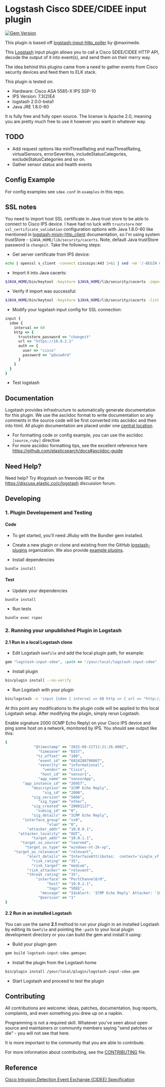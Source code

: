 # Logstash Cisco SDEE/CIDEE input plugin
[![Gem Version](https://badge.fury.io/rb/logstash-input-sdee.svg)](https://badge.fury.io/rb/logstash-input-sdee)

This plugin is based off [logstash-input-http_poller](https://github.com/logstash-plugins/logstash-input-http_poller) by @maximede.

This [Logstash](https://github.com/elasticsearch/logstash) input plugin allows you to call a Cisco SDEE/CIDEE HTTP API, decode the output of it into event(s), and send them on their merry way.

The idea behind this plugins came from a need to gather events from Cisco security devices and feed them to ELK stack.

This plugin is tested on:
* Hardware: Cisco ASA 5585-X IPS SSP-10
* IPS Version: 7.3(2)E4
* logstash 2.0.0-beta1
* Java JRE 1.8.0-60

It is fully free and fully open source. The license is Apache 2.0, meaning you are pretty much free to use it however you want in whatever way.

## TODO
- Add request options like minThreatRating and maxThreatRating, virtualSensors, errorSeverities, includeStatusCategories, excludeStatusCategories and so on.
- Gather sensor status and health events

## Config Example

For config examples see `sdee.conf` in `examples` in this repo.

## SSL notes

You need to import host SSL certificate in Java trust store to be able to connect to Cisco IPS device.
I have had no luck with `truststore` nor `ssl_certificate_validation` configuration options with Java 1.8.0-60 like mentioned in [logstash-mixin-http_client](https://github.com/logstash-plugins/logstash-mixin-http_client) documentation,
so I'm using system trustStore - `$JAVA_HOME/lib/security/cacerts`. Note, default Java trustStore password is `changeit`.
Take the following steps:

* Get server certificate from IPS device:
```sh
echo | openssl s_client -connect ciscoips:443 2>&1 | sed -ne '/-BEGIN CERTIFICATE-/,/-END CERTIFICATE-/p' > cert.pem
```

* Import it into Java cacerts:
```sh
$JAVA_HOME/bin/keytool -keystore $JAVA_HOME/lib/security/cacerts -importcert -alias ciscoips -file cert.pem
```

* Verify if import was successful:
```sh
$JAVA_HOME/bin/keytool -keystore $JAVA_HOME/lib/security/cacerts -list
```

* Modify your logstash input config for SSL connection:
```ruby
input {
  sdee { 
    interval => 60  
    http => { 
      truststore_password => "changeit" 
      url => "https://10.0.2.1"  
      auth => {
        user => "cisco"
        password => "p@ssw0rd"
      }
    }
  }
}
```

* Test logstash

## Documentation

Logstash provides infrastructure to automatically generate documentation for this plugin. We use the asciidoc format to write documentation so any comments in the source code will be first converted into asciidoc and then into html. All plugin documentation are placed under one [central location](http://www.elasticsearch.org/guide/en/logstash/current/).

- For formatting code or config example, you can use the asciidoc `[source,ruby]` directive
- For more asciidoc formatting tips, see the excellent reference here https://github.com/elasticsearch/docs#asciidoc-guide

## Need Help?

Need help? Try #logstash on freenode IRC or the https://discuss.elastic.co/c/logstash discussion forum.

## Developing

### 1. Plugin Developement and Testing

#### Code
- To get started, you'll need JRuby with the Bundler gem installed.

- Create a new plugin or clone and existing from the GitHub [logstash-plugins](https://github.com/logstash-plugins) organization. We also provide [example plugins](https://github.com/logstash-plugins?query=example).

- Install dependencies
```sh
bundle install
```

#### Test

- Update your dependencies

```sh
bundle install
```

- Run tests

```sh
bundle exec rspec
```

### 2. Running your unpublished Plugin in Logstash

#### 2.1 Run in a local Logstash clone

- Edit Logstash `Gemfile` and add the local plugin path, for example:
```ruby
gem "logstash-input-sdee", :path => "/your/local/logstash-input-sdee"
```
- Install plugin
```sh
bin/plugin install --no-verify
```
- Run Logstash with your plugin
```sh
bin/logstash -e 'input {sdee { interval => 60 http => { url => "http://ciscoips" auth => {user => "cisco" password => "p@ssw0rd"}} session_file => "/tmp/session.db" }}'
```
At this point any modifications to the plugin code will be applied to this local Logstash setup. After modifying the plugin, simply rerun Logstash.

Enable signature 2000 (ICMP Echo Reply) on your Cisco IPS device and ping some host on a network, monitored by IPS.
You should see output like this:

```ruby
{
             "@timestamp" => "2015-09-21T12:21:26.000Z",
               "timezone" => "EEST",
              "tz_offset" => "180",
               "event_id" => "6824288790867",
               "severity" => "informational",
                 "vendor" => "Cisco",
                "host_id" => "sensor1",
               "app_name" => "sensorApp",
        "app_instance_id" => "26957",
            "description" => "ICMP Echo Reply",
                 "sig_id" => "2000",
            "sig_version" => "S666",
               "sig_type" => "other",
            "sig_created" => "20001127",
              "subsig_id" => "0",
            "sig_details" => "ICMP Echo Reply",
        "interface_group" => "vs0",
                   "vlan" => "0",
          "attacker_addr" => "10.0.0.1",
      "attacker_locality" => "OUT",
            "target_addr" => "10.0.1.1",
       "target_os_source" => "learned",
         "target_os_type" => "windows-nt-2k-xp",
    "target_os_relevance" => "relevant",
          "alert_details" => "InterfaceAttributes:  context='single_vf' physical='Unknown' backplane='PortChannel0/0' ; ",
            "risk_rating" => "35",
            "risk_target" => "medium",
          "risk_attacker" => "relevant",
          "threat_rating" => "35",
              "interface" => "PortChannel0/0",
                   "host" => "10.0.2.1",
                   "tags" => "SDEE",
                "message" => "IdsAlert: 'ICMP Echo Reply' Attacker: '10.0.0.1' Target: '10.0.1.1' SigId: '2000'",
               "@version" => "1"
}
```

#### 2.2 Run in an installed Logstash

You can use the same **2.1** method to run your plugin in an installed Logstash by editing its `Gemfile` and pointing the `:path` to your local plugin development directory or you can build the gem and install it using:

- Build your plugin gem
```sh
gem build logstash-input-sdee.gemspec
```
- Install the plugin from the Logstash home
```sh
bin/plugin install /your/local/plugin/logstash-input-sdee.gem
```
- Start Logstash and proceed to test the plugin

## Contributing

All contributions are welcome: ideas, patches, documentation, bug reports, complaints, and even something you drew up on a napkin.

Programming is not a required skill. Whatever you've seen about open source and maintainers or community members  saying "send patches or die" - you will not see that here.

It is more important to the community that you are able to contribute.

For more information about contributing, see the [CONTRIBUTING](https://github.com/elasticsearch/logstash/blob/master/CONTRIBUTING.md) file.

## Reference
[Cisco Intrusion Detection Event Exchange (CIDEE) Specification](http://www.cisco.com/c/en/us/td/docs/security/ips/specs/CIDEE_Specification.html)

